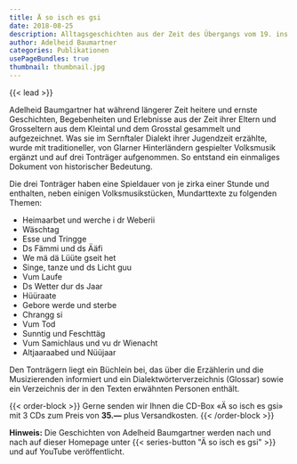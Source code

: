 ```yaml
---
title: Ä so isch es gsi
date: 2018-08-25
description: Alltagsgeschichten aus der Zeit des Übergangs vom 19. ins 20. Jahrhundert
author: Adelheid Baumartner
categories: Publikationen
usePageBundles: true
thumbnail: thumbnail.jpg
---
```


{{< lead >}}

Adelheid Baumgartner hat während längerer Zeit heitere und ernste Geschichten,
Begebenheiten und Erlebnisse aus der Zeit ihrer Eltern und Grosseltern aus dem
Kleintal und dem Grosstal gesammelt und aufgezeichnet. Was sie im Sernftaler
Dialekt ihrer Jugendzeit erzählte, wurde mit traditioneller, von Glarner
Hinterländern gespielter Volksmusik ergänzt und auf drei Tonträger aufgenommen.
So entstand ein einmaliges Dokument von historischer Bedeutung.

Die drei Tonträger haben eine Spieldauer von je zirka einer Stunde und
enthalten, neben einigen Volksmusikstücken, Mundarttexte zu folgenden Themen:

* Heimaarbet und werche i dr Weberii
* Wäschtag
* Esse und Tringge
* Ds Fämmi und ds Ääfi
* We mä dä Lüüte gseit het
* Singe, tanze und ds Licht guu
* Vum Laufe
* Ds Wetter dur ds Jaar
* Hüüraate
* Gebore werde und sterbe
* Chrangg si
* Vum Tod
* Sunntig und Feschttäg
* Vum Samichlaus und vu dr Wienacht
* Altjaaraabed und Nüüjaar

Den Tonträgern liegt ein Büchlein bei, das über die Erzählerin und die
Musizierenden informiert und ein Dialektwörterverzeichnis (Glossar) sowie ein
Verzeichnis der in den Texten erwähnten Personen enthält.

{{< order-block >}}
Gerne senden wir Ihnen die CD-Box «Ä so isch es gsi» mit 3 CDs zum Preis von
**35.—** plus Versandkosten.
{{< /order-block >}}

**Hinweis:** Die Geschichten von Adelheid Baumgartner werden nach und nach auf
dieser Homepage unter {{< series-button "Ä so isch es gsi" >}} und auf YouTube
veröffentlicht.
